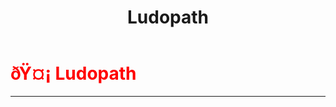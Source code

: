 ﻿---
lang: en-US
title: Ludopath
prev:
next:
---

# <font color=red>ðŸ¤¡ <b>Ludopath</b></font> <Badge text="Killing" type="tip" vertical="middle"/>
---

